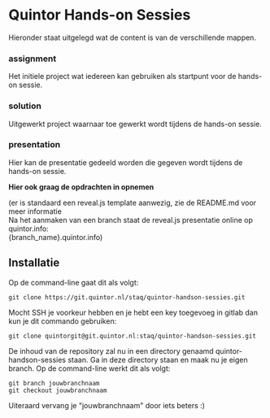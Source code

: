 # Quintor Hands-on Sessies

Hieronder staat uitgelegd wat de content is van de verschillende mappen.

### assignment
Het initiele project wat iedereen kan gebruiken als startpunt voor de hands-on sessie.

### solution
Uitgewerkt project waarnaar toe gewerkt wordt tijdens de hands-on sessie.

### presentation
Hier kan de presentatie gedeeld worden die gegeven wordt tijdens de hands-on sessie.

__Hier ook graag de opdrachten in opnemen__

(er is standaard een reveal.js template aanwezig, zie de README.md voor meer informatie<br/>
Na het aanmaken van een branch staat de reveal.js presentatie online op quintor.info:<br/>
{branch_name}.quintor.info)

## Installatie
Op de command-line gaat dit als volgt:
```
git clone https://git.quintor.nl/staq/quintor-handson-sessies.git
```

Mocht SSH je voorkeur hebben en je hebt een key toegevoeg in gitlab dan kun je dit commando gebruiken:
```
git clone quintorgit@git.quintor.nl:staq/quintor-handson-sessies.git
```

De inhoud van de repository zal nu in een directory genaamd quintor-handson-sessies staan.
Ga in deze directory staan en maak nu je eigen branch.
Op de command-line werkt dit als volgt:

```
git branch jouwbranchnaam
git checkout jouwbranchnaam
```

Uiteraard vervang je "jouwbranchnaam" door iets beters :)
